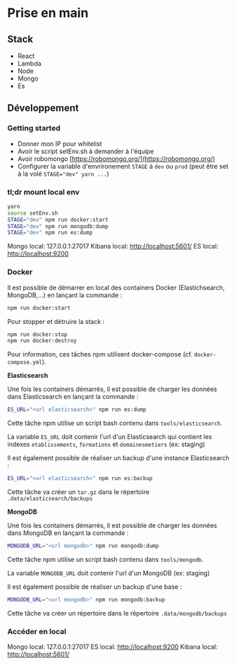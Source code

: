 # Prise en main

## Stack

* React
* Lambda
* Node
* Mongo
* Es

## Développement

### Getting started

* Donner mon IP pour whitelist
* Avoir le script setEnv.sh à demander à l'équipe
* Avoir robomongo [https://robomongo.org/](https://robomongo.org/)
* Configurer la variable d'envrironement `STAGE` à `dev` ou `prod` \(peut être set à la volé `STAGE="dev" yarn ...`\)

### tl;dr mount local env

```bash
yarn
source setEnv.sh
STAGE="dev" npm run docker:start
STAGE="dev" npm run mongodb:dump
STAGE="dev" npm run es:dump
```

Mongo local: 127.0.0.1:27017 Kibana local: [http://localhost:5601/](http://localhost:5601/) ES local: [http://localhost:9200](http://localhost:9200)

### Docker

Il est possible de démarrer en local des containers Docker \(Elastichsearch, MongoDB,...\) en lançant la commande :

```bash
npm run docker:start
```

Pour stopper et détruire la stack :

```bash
npm run docker:stop
npm run docker:destroy
```

Pour information, ces tâches npm utilisent docker-compose \(cf. `docker-compose.yml`\).

**Elasticsearch**

Une fois les containers démarrés, il est possible de charger les données dans Elasticsearch en lançant la commande :

```bash
ES_URL="<url elasticsearch>" npm run es:dump
```

Cette tâche npm utilise un script bash contenu dans `tools/elasticsearch`.

La variable `ES_URL` doit contenir l'url d'un Elasticsearch qui contient les indexes `etablissements`, `formations` et `domainesmetiers` \(ex: staging\)

Il est également possible de réaliser un backup d'une instance Elasticsearch :

```bash
ES_URL="<url elasticsearch>" npm run es:backup
```

Cette tâche va créer un `tar.gz` dans le répertoire `.data/elasticsearch/backups`

**MongoDB**

Une fois les containers démarrés, il est possible de charger les données dans MongoDB en lançant la commande :

```bash
MONGODB_URL="<url mongodb>" npm run mongodb:dump
```

Cette tâche npm utilise un script bash contenu dans `tools/mongodb`.

La variable `MONGODB_URL` doit contenir l'url d'un MongoDB \(ex: staging\)

Il est également possible de réaliser un backup d'une base :

```bash
MONGODB_URL="<url mongodb>" npm run mongodb:backup
```

Cette tâche va créer un répertoire dans le répertoire `.data/mongodb/backups`

### Accéder en local

Mongo local: 127.0.0.1:27017 ES local: [http://localhost:9200](http://localhost:9200) Kibana local: [http://localhost:5601/](http://localhost:5601/)

